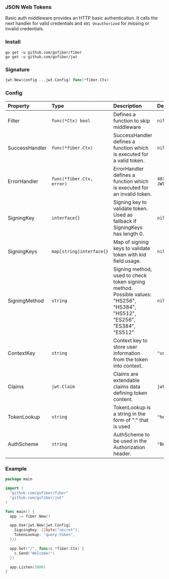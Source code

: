 ### JSON Web Tokens
Basic auth middleware provides an HTTP basic authentication. It calls the next handler for valid credentials and `401 Unauthorized` for missing or invalid credentials.

### Install
```
go get -u github.com/gofiber/fiber
go get -u github.com/gofiber/jwt
```

### Signature
```go
jwt.New(config ...jwt.Config) func(*fiber.Ctx)
```

### Config
| Property | Type | Description | Default |
| :--- | :--- | :--- | :--- |
| Filter | `func(*Ctx) bool` | Defines a function to skip middleware | `nil` |
| SuccessHandler | `func(*fiber.Ctx)` |  SuccessHandler defines a function which is executed for a valid token. | `nil` |
| ErrorHandler | `func(*fiber.Ctx, error)` | ErrorHandler defines a function which is executed for an invalid token. | `401 Invalid or expired JWT` |
| SigningKey | `interface{}` | Signing key to validate token. Used as fallback if SigningKeys has length 0. | `nil` |
| SigningKeys | `map[string]interface{}` | Map of signing keys to validate token with kid field usage. | `nil` |
| SigningMethod | `string` | Signing method, used to check token signing method. Possible values: "HS256", "HS384", "HS512", "ES256", "ES384", "ES512" | `nil` |
| ContextKey | `string` | Context key to store user information from the token into context. | `"user"` |
| Claims | `jwt.Claim` | Claims are extendable claims data defining token content. | `jwt.MapClaims{}` |
| TokenLookup | `string` | TokenLookup is a string in the form of "<source>:<name>" that is used | `"header:Authorization"` |
| AuthScheme | `string` |AuthScheme to be used in the Authorization header. | `"Bearer"` |


### Example
```go
package main

import (
  "github.com/gofiber/fiber"
  "github.com/gofiber/jwt"
)

func main() {
  app := fiber.New()

  app.Use(jwt.New(jwt.Config{
    SigningKey: []byte("secret"),
    TokenLookup: "query:token",
  }))

  app.Get("/", func(c *fiber.Ctx) {
    c.Send("Welcome!")
  })

  app.Listen(3000)
}
```